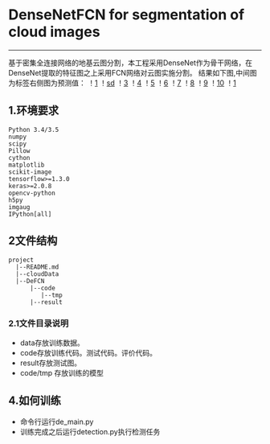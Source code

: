 # DenseNetFCN for segmentation of cloud images
______________________________________________

基于密集全连接网络的地基云图分割，本工程采用DenseNet作为骨干网络，在DenseNet提取的特征图之上采用FCN网络对云图实施分割。
结果如下图,中间图为标签右侧图为预测值：
！[1](https://github.com/huaifeng1993/Segmentation_of_Cloud_Images/blob/master/result/Figure_1.png)
 ！[sd](./result/Figure_2.png)
！[3](/result/Figure_3.png)
！[4](/result/Figure_4.png)
！[5](/result/Figure_5.png)
！[6](/result/Figure_9.png)
！[7](/result/Figure_10.png)
！[8](/result/Figure_11.png)
！[9](/result/Figure_13.png)
！[10](/result/Figure_14.png)
！[1](/result/Figure_17.png)

## 1.环境要求
    Python 3.4/3.5
    numpy
    scipy
    Pillow
    cython
    matplotlib
    scikit-image
    tensorflow>=1.3.0
    keras>=2.0.8
    opencv-python
    h5py
    imgaug
    IPython[all]
## 2文件结构
```
project 
  |--README.md  
  |--cloudData 
  |--DeFCN
      |--code   
         |--tmp
      |--result 
  ```
 ### 2.1文件目录说明
 * data存放训练数据。
 * code存放训练代码。测试代码。评价代码。
 * result存放测试图。
 * code/tmp 存放训练的模型
 ## 4.如何训练
 * 命令行运行de_main.py
 * 训练完成之后运行detection.py执行检测任务